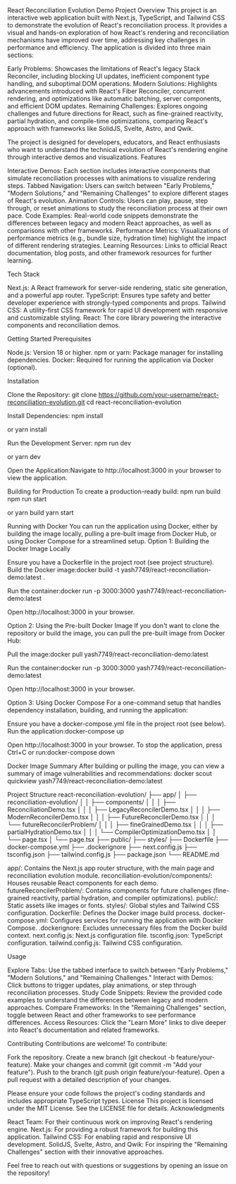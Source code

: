 React Reconciliation Evolution Demo
Project Overview
This project is an interactive web application built with Next.js, TypeScript, and Tailwind CSS to demonstrate the evolution of React's reconciliation process. It provides a visual and hands-on exploration of how React's rendering and reconciliation mechanisms have improved over time, addressing key challenges in performance and efficiency. The application is divided into three main sections:

Early Problems: Showcases the limitations of React's legacy Stack Reconciler, including blocking UI updates, inefficient component type handling, and suboptimal DOM operations.
Modern Solutions: Highlights advancements introduced with React's Fiber Reconciler, concurrent rendering, and optimizations like automatic batching, server components, and efficient DOM updates.
Remaining Challenges: Explores ongoing challenges and future directions for React, such as fine-grained reactivity, partial hydration, and compile-time optimizations, comparing React's approach with frameworks like SolidJS, Svelte, Astro, and Qwik.

The project is designed for developers, educators, and React enthusiasts who want to understand the technical evolution of React's rendering engine through interactive demos and visualizations.
Features

Interactive Demos: Each section includes interactive components that simulate reconciliation processes with animations to visualize rendering steps.
Tabbed Navigation: Users can switch between "Early Problems," "Modern Solutions," and "Remaining Challenges" to explore different stages of React's evolution.
Animation Controls: Users can play, pause, step through, or reset animations to study the reconciliation process at their own pace.
Code Examples: Real-world code snippets demonstrate the differences between legacy and modern React approaches, as well as comparisons with other frameworks.
Performance Metrics: Visualizations of performance metrics (e.g., bundle size, hydration time) highlight the impact of different rendering strategies.
Learning Resources: Links to official React documentation, blog posts, and other framework resources for further learning.

Tech Stack

Next.js: A React framework for server-side rendering, static site generation, and a powerful app router.
TypeScript: Ensures type safety and better developer experience with strongly-typed components and props.
Tailwind CSS: A utility-first CSS framework for rapid UI development with responsive and customizable styling.
React: The core library powering the interactive components and reconciliation demos.

Getting Started
Prerequisites

Node.js: Version 18 or higher.
npm or yarn: Package manager for installing dependencies.
Docker: Required for running the application via Docker (optional).

Installation

Clone the Repository:
git clone https://github.com/your-username/react-reconciliation-evolution.git
cd react-reconciliation-evolution


Install Dependencies:
npm install

or
yarn install


Run the Development Server:
npm run dev

or
yarn dev


Open the Application:Navigate to http://localhost:3000 in your browser to view the application.


Building for Production
To create a production-ready build:
npm run build
npm run start

or
yarn build
yarn start

Running with Docker
You can run the application using Docker, either by building the image locally, pulling a pre-built image from Docker Hub, or using Docker Compose for a streamlined setup.
Option 1: Building the Docker Image Locally

Ensure you have a Dockerfile in the project root (see project structure).
Build the Docker image:docker build -t yash7749/react-reconciliation-demo:latest .


Run the container:docker run -p 3000:3000 yash7749/react-reconciliation-demo:latest


Open http://localhost:3000 in your browser.

Option 2: Using the Pre-built Docker Image
If you don't want to clone the repository or build the image, you can pull the pre-built image from Docker Hub:

Pull the image:docker pull yash7749/react-reconciliation-demo:latest


Run the container:docker run -p 3000:3000 yash7749/react-reconciliation-demo:latest


Open http://localhost:3000 in your browser.

Option 3: Using Docker Compose
For a one-command setup that handles dependency installation, building, and running the application:

Ensure you have a docker-compose.yml file in the project root (see below).
Run the application:docker-compose up


Open http://localhost:3000 in your browser.
To stop the application, press Ctrl+C or run:docker-compose down



Docker Image Summary
After building or pulling the image, you can view a summary of image vulnerabilities and recommendations:
docker scout quickview yash7749/react-reconciliation-demo:latest

Project Structure
react-reconciliation-evolution/
├── app/
│   ├── reconciliation-evolution/
│   │   ├── components/
│   │   │   ├── ReconciliationDemo.tsx
│   │   │   ├── LegacyReconcilerDemo.tsx
│   │   │   ├── ModernReconcilerDemo.tsx
│   │   │   ├── FutureReconcilerDemo.tsx
│   │   │   └── futureReconcilerProblem/
│   │   │       ├── fineGrainedDemo.tsx
│   │   │       ├── partialHydrationDemo.tsx
│   │   │       └── CompilerOptimizationDemo.tsx
│   │   └── page.tsx
│   └── page.tsx
├── public/
├── styles/
├── Dockerfile
├── docker-compose.yml
├── .dockerignore
├── next.config.js
├── tsconfig.json
├── tailwind.config.js
├── package.json
└── README.md


app/: Contains the Next.js app router structure, with the main page and reconciliation evolution module.
reconciliation-evolution/components/: Houses reusable React components for each demo.
futureReconcilerProblem/: Contains components for future challenges (fine-grained reactivity, partial hydration, and compiler optimizations).
public/: Static assets like images or fonts.
styles/: Global styles and Tailwind CSS configuration.
Dockerfile: Defines the Docker image build process.
docker-compose.yml: Configures services for running the application with Docker Compose.
.dockerignore: Excludes unnecessary files from the Docker build context.
next.config.js: Next.js configuration file.
tsconfig.json: TypeScript configuration.
tailwind.config.js: Tailwind CSS configuration.

Usage

Explore Tabs: Use the tabbed interface to switch between "Early Problems," "Modern Solutions," and "Remaining Challenges."
Interact with Demos: Click buttons to trigger updates, play animations, or step through reconciliation processes.
Study Code Snippets: Review the provided code examples to understand the differences between legacy and modern approaches.
Compare Frameworks: In the "Remaining Challenges" section, toggle between React and other frameworks to see performance differences.
Access Resources: Click the "Learn More" links to dive deeper into React's documentation and related frameworks.

Contributing
Contributions are welcome! To contribute:

Fork the repository.
Create a new branch (git checkout -b feature/your-feature).
Make your changes and commit (git commit -m "Add your feature").
Push to the branch (git push origin feature/your-feature).
Open a pull request with a detailed description of your changes.

Please ensure your code follows the project's coding standards and includes appropriate TypeScript types.
License
This project is licensed under the MIT License. See the LICENSE file for details.
Acknowledgments

React Team: For their continuous work on improving React's rendering engine.
Next.js: For providing a robust framework for building this application.
Tailwind CSS: For enabling rapid and responsive UI development.
SolidJS, Svelte, Astro, and Qwik: For inspiring the "Remaining Challenges" section with their innovative approaches.


Feel free to reach out with questions or suggestions by opening an issue on the repository!
